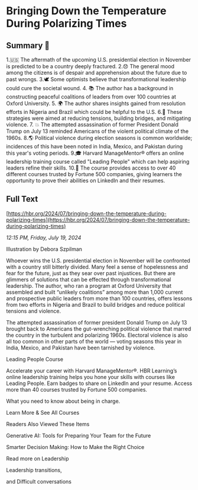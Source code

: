 # Bringing Down the Temperature During Polarizing Times

## Summary 🤖

1.🇺🇸 The aftermath of the upcoming U.S. presidential election in November is predicted to be a country deeply fractured.
2.😞 The general mood among the citizens is of despair and apprehension about the future due to past wrongs. 
3.🕊️ Some optimists believe that transformational leadership could cure the societal wound.
4. 📚 The author has a background in constructing peaceful coalitions of leaders from over 100 countries at Oxford University.
5. 🌍 The author shares insights gained from resolution efforts in Nigeria and Brazil which could be helpful to the U.S.
6.🎯 These strategies were aimed at reducing tensions, building bridges, and mitigating violence.
7. 💥 The attempted assassination of former President Donald Trump on July 13 reminded Americans of the violent political climate of the 1960s.
8.🌎 Political violence during election seasons is common worldwide; incidences of this have been noted in India, Mexico, and Pakistan during this year's voting periods.
9.🎓 Harvard ManageMentor® offers an online leadership training course called "Leading People" which can help aspiring leaders refine their skills.
10.💼 The course provides access to over 40 different courses trusted by Fortune 500 companies, giving learners the opportunity to prove their abilities on LinkedIn and their resumes.

## Full Text

[https://hbr.org/2024/07/bringing-down-the-temperature-during-polarizing-times](https://hbr.org/2024/07/bringing-down-the-temperature-during-polarizing-times)

*12:15 PM, Friday, July 19, 2024*

Illustration by Debora Szpilman

Whoever wins the U.S. presidential election in November will be confronted with a country still bitterly divided. Many feel a sense of hopelessness and fear for the future, just as they sear over past injustices. But there are glimmers of solutions that can be effected through transformational leadership. The author, who ran a program at Oxford University that assembled and built “unlikely coalitions” among more than 1,000 current and prospective public leaders from more than 100 countries, offers lessons from two efforts in Nigeria and Brazil to build bridges and reduce political tensions and violence.

The attempted assassination of former president Donald Trump on July 13 brought back to Americans the gut-wrenching political violence that marred the country in the turbulent and polarizing 1960s. Electoral violence is also all too common in other parts of the world — voting seasons this year in India, Mexico, and Pakistan have been tarnished by violence.

Leading People Course

Accelerate your career with Harvard ManageMentor®. HBR Learning’s online leadership training helps you hone your skills with courses like Leading People. Earn badges to share on LinkedIn and your resume. Access more than 40 courses trusted by Fortune 500 companies.

What you need to know about being in charge.

Learn More & See All Courses

Readers Also Viewed These Items

Generative AI: Tools for Preparing Your Team for the Future

Smarter Decision Making: How to Make the Right Choice

Read more on Leadership

Leadership transitions,

and Difficult conversations

